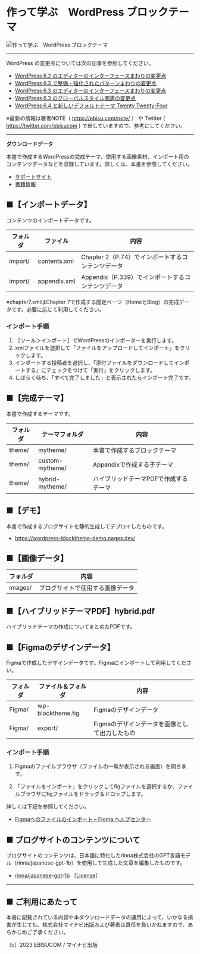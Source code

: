 # 作って学ぶ　WordPress ブロックテーマ

![作って学ぶ　WordPress ブロックテーマ](https://repository-images.githubusercontent.com/581679683/be31976d-0791-40c3-a7ab-134ce4d8bee7)

---

WordPress の変更点については次の記事を参照してください。

- [WordPress 6.2 のエディターのインターフェースまわりの変更点](https://ebisu.com/note/wordpress-6-2-editor-interface/)
- [WordPress 6.3 で整備・強化されたパターンまわりの変更点](https://ebisu.com/note/wordpress-6-3-patterns/)
- [WordPress 6.3 のエディターのインターフェースまわりの変更点](https://ebisu.com/note/wordpress-6-3-editor-interface/)
- [WordPress 6.3 のグローバルスタイル関連の変更点](https://ebisu.com/note/wordpress-6-3-global-styles/)
- [WordPress 6.4 と新しいデフォルトテーマ Twenty Twenty-Four](https://ebisu.com/note/wordpress-twenty-twenty-four/)

※最新の情報は著者NOTE（ https://ebisu.com/note/ ） や Twitter ( https://twitter.com/ebisucom ) で出していますので、参考にしてください。

---


**ダウンロードデータ**

本書で作成するWordPressの完成テーマ、使用する画像素材、インポート用のコンテンツデータなどを収録しています。詳しくは、本書を参照してください。

* [サポートサイト](https://book.mynavi.jp/supportsite/detail/9784839981877.html) 
* [書籍情報](https://ebisu.com/wp-blocktheme/)


## ■【インポートデータ】

コンテンツのインポートデータです。

フォルダ     | ファイル     | 内容
------------ | -------------| ---------------------
import/      | contents.xml | Chapter 2（P.74）でインポートするコンテンツデータ
import/      | appendix.xml | Appendix（P.339）でインポートするコンテンツデータ

※chapter7.xmlはChapter 7で作成する固定ページ（HomeとBlog）の完成データです。必要に応じて利用してください。


### インポート手順

1. ［ツール＞インポート］でWordPressのインポーターを実行します。
2. xmlファイルを選択して「ファイルをアップロードしてインポート」をクリックします。
3. インポートする投稿者を選択し、「添付ファイルをダウンロードしてインポートする」にチェックをつけて「実行」をクリックします。
4. しばらく待ち、「すべて完了しました」と表示されたらインポート完了です。



## ■【完成テーマ】

本書で作成するテーマです。

フォルダ | テーマフォルダ    | 内容  
-------- | ---------------- | ------------------------------------------
theme/   | mytheme/         | 本書で作成するブロックテーマ
theme/   | custom-mytheme/  | Appendixで作成する子テーマ
theme/   | hybrid-mytheme/  | ハイブリッドテーマPDFで作成するテーマ



## ■【デモ】

本書で作成するブログサイトを静的生成してデプロイしたものです。

* https://wordpress-blocktheme-demo.pages.dev/


## ■【画像データ】

フォルダ | 内容 
-------- | -----------------------------------
images/  | ブログサイトで使用する画像データ



## ■【ハイブリッドテーマPDF】hybrid.pdf

ハイブリッドテーマの作成についてまとめたPDFです。



## ■【Figmaのデザインデータ】

Figmaで作成したデザインデータです。Figmaにインポートして利用してください。

フォルダ | ファイル＆フォルダ | 内容
-------- | ------------------ | --------------------------------------------
Figma/   | wp-blocktheme.fig  | Figmaのデザインデータ
Figma/   | export/            | Figmaのデザインデータを画像として出力したもの

### インポート手順

1. Figmaのファイルブラウザ（ファイルの一覧が表示される画面）を開きます。

2. 「ファイルをインポート」をクリックしてfigファイルを選択するか、ファイルブラウザにfigファイルをドラッグ＆ドロップします。

詳しくは下記を参照してください。

* [Figmaへのファイルのインポート – Figma ヘルプセンター](https://help.figma.com/hc/ja/articles/360041003114-Figma%E3%81%B8%E3%81%AE%E3%83%95%E3%82%A1%E3%82%A4%E3%83%AB%E3%81%AE%E3%82%A4%E3%83%B3%E3%83%9D%E3%83%BC%E3%83%88)



## ■ ブログサイトのコンテンツについて

ブログサイトのコンテンツは、日本語に特化したrinna株式会社のGPT言語モデル（rinna/japanese-gpt-1b）を使用して生成した文章を編集したものです。

* [rinna/japanese-gpt-1b](https://huggingface.co/rinna/japanese-gpt-1b) ［[License](https://huggingface.co/rinna/japanese-gpt-1b#licenese)］


-----------------------------------------------

## ■ ご利用にあたって

本書に記載されている内容や本ダウンロードデータの運用によって、いかなる損害が生じても、株式会社マイナビ出版および著者は責任を負いかねますので、あらかじめご了承ください。

（c）2023 EBISUCOM / マイナビ出版
